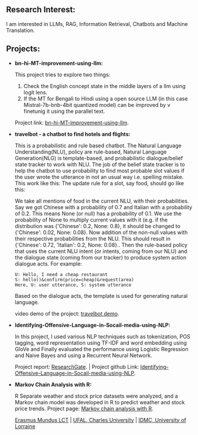 ## Research Interest:
I am interested in LLMs, RAG, Information Retrieval, Chatbots and Machine Translation.

## Projects:
* **bn-hi-MT-improvement-using-llm:**
  
  This project tries to explore two things:
  1. Check the English concept state in the middle layers of a llm using logit lens.
  2. If the MT for Bengali to Hindi using a open source LLM (in this case Mistral-7b-bnb-4bit quantized model) can be improved by     v 
  finetunig   it using the parallel text.

  Project link: [bn-hi-MT-improvement-using-llm](https://github.com/arafat04/bn-hi-MT-improvement-using-llm).

* **travelbot - a chatbot to find hotels and flights:**
  
  This is a probabilistic and rule based chatbot. The Natural Language Understanding(NLU), policy are rule-based, Natural Language 
  Generation(NLG) is template-based, and probabilistic dialogue/belief state tracker to work with NLU. The job of the belief state 
  tracker is to help the chatbot to use probability to find most probable slot values if the user wrote the      utterance in not an 
  usual way i.e. spelling mistake. This work like this: The update rule for a slot, say food, should go like this:

  We take all mentions of food in the current NLU, with their probabilities. Say we got Chinese with a probability of 0.7 and Italian 
  with a probability of 0.2. This means None (or null) has a probability of 0.1. We use the probability of None to multiply current 
  values with it (e.g. if the distribution was {'Chinese': 0.2, None: 0.8}, it should be changed to {'Chinese': 0.02, None: 0.08}. Now 
  addition of the non-null values with their respective probabilities from the NLU. This should result in {'Chinese': 0.72, 'Italian': 
  0.2, None: 0.08}.. Then the rule-based policy    that uses the current NLU intent (or intents, coming from our NLU) and the dialogue 
  state (coming from our tracker) to produce system action dialogue acts. For example:

  ```
  U: Hello, I need a cheap restaurant
  S: hello()&confirm(price=cheap)&request(area)
  Here, U: user utterance, S: system utterance
  ```
 
  Based on the dialogue acts, the template is used for generating natural language.

  video demo of the project: [travelbot demo](https://youtu.be/lYnPE4exrls).
  
* **Identifying-Offensive-Language-in-Socail-media-using-NLP:**
  
  In this project, I used various NLP techniques such as tokenization, POS tagging, word representation using TF-IDF and word embedding     using GloVe and Finally evaluated the performance using Logistic Regression and Naive Bayes and using a Recurrent Neural Network.
  
  Project report: [ResearchGate](http://dx.doi.org/10.13140/RG.2.2.25084.21121). | Project github Link:  [Identifying-Offensive-Language-in-Socail-media-using-NLP](https://github.com/arafat04/Identifying-Offensive-Language-in-Socail-media-using-NLP).

* **Markov Chain Analysis with R:**

  R Separate weather and stock price datasets were analyzed, and a Markov
  chain model was developed in R to predict weather and stock price trends.
  Project page: [Markov chain analysis with R](https://arafat04.github.io/Markov-Chain-Analysis/).

  [Erasmus Mundus LCT](https://lct-master.org/) | [UFAL, Charles University](https://ufal.mff.cuni.cz/home-page) | [IDMC, University of 
  Lorraine](https://idmc.univ-lorraine.fr/courses/master-degree-2-nlp/)

  

